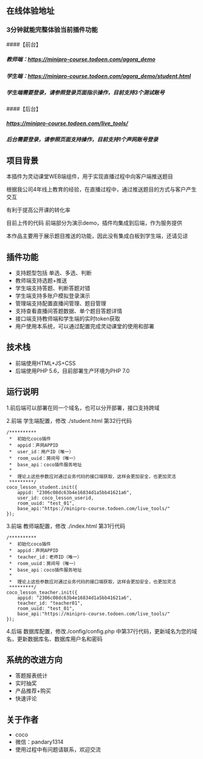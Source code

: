 ## 在线体验地址
### 3分钟就能完整体验当前插件功能
####【前台】
##### 教师端：https://minipro-course.todoen.com/agora_demo
##### 学生端：https://minipro-course.todoen.com/agora_demo/student.html
##### 学生端需要登录，请参照登录页面指示操作，目前支持3个测试账号

####【后台】
##### https://minipro-course.todoen.com/live_tools/
##### 后台需要登录，请参照页面支持操作，目前支持1个声网账号登录

## 项目背景
本插件为灵动课堂WEB端组件，用于实现直播过程中向客户端推送题目

根据我公司4年线上教育的经验，在直播过程中，通过推送题目的方式与客户产生交互

有利于提高公开课的转化率

目前上传的代码 前端部分为演示demo，插件均集成到后端，作为服务提供

本作品主要用于展示题目推送的功能，因此没有集成白板到学生端，还请见谅

## 插件功能
* 支持题型包括 单选、多选、判断
* 教师端支持选题+推送
* 学生端支持答题、判断答题对错
* 学生端支持多账户模拟登录演示
* 管理端支持配置直播间管理、题目管理
* 支持查看直播间答题数据、单个题目答题详情
* 接口端支持教师端和学生端的实时token获取
* 用户使用本系统，可以通过配置完成灵动课堂的使用和部署

## 技术栈
* 前端使用HTML+JS+CSS
* 后端使用PHP 5.6，目前部署生产环境为PHP 7.0

## 运行说明
1.前后端可以部署在同一个域名，也可以分开部署，接口支持跨域

2.前端 学生端配置，修改 ./student.html 第32行代码
```
/**********
 *  初始化coco插件
 *  appid：声网APPID
 *  user_id：用户ID（唯一）
 *  room_uuid：房间号（唯一）
 *  base_api：coco插件服务地址
 *
 *  理论上这些参数应对通过业务代码的接口端获取，这样会更加安全，也更加灵活
 *********/
coco_lesson_student.init({
    appid: "2306c08dc63b4e16834d1a5bb41621a6",
    user_id: coco_lesson_userid,
    room_uuid: "test_01",
    base_api:"https://minipro-course.todoen.com/live_tools/"
});
```

3.前端 教师端配置，修改 ./index.html 第31行代码

```
/**********
 *  初始化coco插件
 *  appid：声网APPID
 *  teacher_id：老师ID（唯一）
 *  room_uuid：房间号（唯一）
 *  base_api：coco插件服务地址
 *
 *  理论上这些参数应对通过业务代码的接口端获取，这样会更加安全，也更加灵活
 *********/
coco_lesson_teacher.init({
    appid: "2306c08dc63b4e16834d1a5bb41621a6",
    teacher_id: "teacher01",
    room_uuid: "test_01",
    base_api:"https://minipro-course.todoen.com/live_tools/"
});
```

4.后端 数据库配置，修改./config/config.php 中第37行代码，更新域名为您的域名，更新数据库名、数据库用户名和密码

## 系统的改进方向
* 答题报表统计
* 实时抽奖
* 产品推荐+购买
* 快速评论

## 关于作者
* coco
* 微信：pandary1314
* 使用过程中有问题请联系，欢迎交流